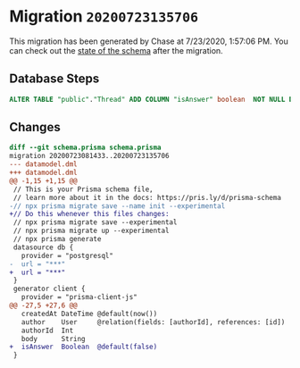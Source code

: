# Migration `20200723135706`

This migration has been generated by Chase at 7/23/2020, 1:57:06 PM.
You can check out the [state of the schema](./schema.prisma) after the migration.

## Database Steps

```sql
ALTER TABLE "public"."Thread" ADD COLUMN "isAnswer" boolean  NOT NULL DEFAULT false;
```

## Changes

```diff
diff --git schema.prisma schema.prisma
migration 20200723081433..20200723135706
--- datamodel.dml
+++ datamodel.dml
@@ -1,15 +1,15 @@
 // This is your Prisma schema file,
 // learn more about it in the docs: https://pris.ly/d/prisma-schema
-// npx prisma migrate save --name init --experimental
+// Do this whenever this files changes:
 // npx prisma migrate save --experimental
 // npx prisma migrate up --experimental
 // npx prisma generate
 datasource db {
   provider = "postgresql"
-  url = "***"
+  url = "***"
 }
 generator client {
   provider = "prisma-client-js"
@@ -27,5 +27,6 @@
   createdAt DateTime @default(now())
   author    User     @relation(fields: [authorId], references: [id])
   authorId  Int
   body      String
+  isAnswer  Boolean  @default(false)
 }
```


